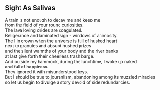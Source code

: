 Sight As Salivas
----------------
A train is not enough to decay me and keep me  
from the field of your round curiosities.  
The lava loving oxides are coagulated.  
Beligerance and laminated sign - windows of animosity.  
The I in crown when the universe is full of hushed heart  
next to granules and absurd hushed prizes  
and the silent warmths of your body and the river banks  
at last give forth their cheerless trash barge.  
And outside my hammock, during the lunchtime, I woke up naked  
and full of happiness.  
They ignored it with misunderstood keys.  
But I should be true to jouranlism, abandoning among its muzzled miracles  
so let us begin to divulge a story devoid of side redundancies.  
